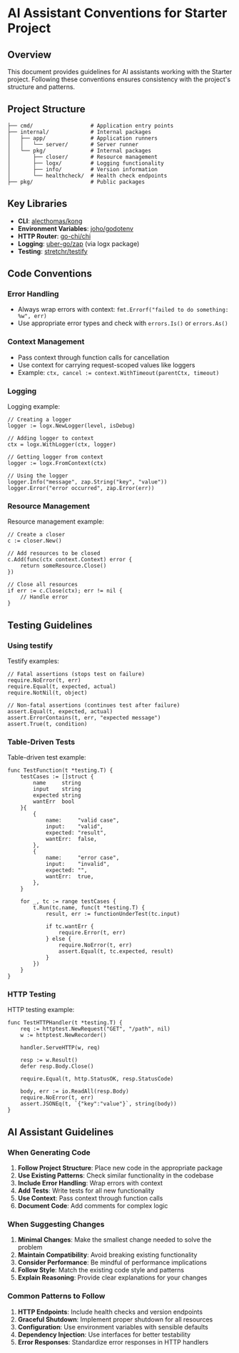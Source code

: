# AI Assistant Conventions for Starter Project

## Overview
This document provides guidelines for AI assistants working with the Starter project. Following these conventions ensures consistency with the project's structure and patterns.

## Project Structure
```
├── cmd/                  # Application entry points
├── internal/             # Internal packages
│   ├── app/              # Application runners
│   │   └── server/       # Server runner
│   └── pkg/              # Internal packages
│       ├── closer/       # Resource management
│       ├── logx/         # Logging functionality
│       ├── info/         # Version information
│       └── healthcheck/  # Health check endpoints
├── pkg/                  # Public packages
```

## Key Libraries
- **CLI**: [alecthomas/kong](https://github.com/alecthomas/kong)
- **Environment Variables**: [joho/godotenv](https://github.com/joho/godotenv)
- **HTTP Router**: [go-chi/chi](https://github.com/go-chi/chi/v5)
- **Logging**: [uber-go/zap](https://go.uber.org/zap) (via logx package)
- **Testing**: [stretchr/testify](https://github.com/stretchr/testify)

## Code Conventions

### Error Handling
- Always wrap errors with context: `fmt.Errorf("failed to do something: %w", err)`
- Use appropriate error types and check with `errors.Is()` or `errors.As()`

### Context Management
- Pass context through function calls for cancellation
- Use context for carrying request-scoped values like loggers
- Example: `ctx, cancel := context.WithTimeout(parentCtx, timeout)`

### Logging
Logging example:
```
// Creating a logger
logger := logx.NewLogger(level, isDebug)

// Adding logger to context
ctx = logx.WithLogger(ctx, logger)

// Getting logger from context
logger := logx.FromContext(ctx)

// Using the logger
logger.Info("message", zap.String("key", "value"))
logger.Error("error occurred", zap.Error(err))
```

### Resource Management
Resource management example:
```
// Create a closer
c := closer.New()

// Add resources to be closed
c.Add(func(ctx context.Context) error {
    return someResource.Close()
})

// Close all resources
if err := c.Close(ctx); err != nil {
    // Handle error
}
```

## Testing Guidelines

### Using testify
Testify examples:
```
// Fatal assertions (stops test on failure)
require.NoError(t, err)
require.Equal(t, expected, actual)
require.NotNil(t, object)

// Non-fatal assertions (continues test after failure)
assert.Equal(t, expected, actual)
assert.ErrorContains(t, err, "expected message")
assert.True(t, condition)
```

### Table-Driven Tests
Table-driven test example:
```
func TestFunction(t *testing.T) {
    testCases := []struct {
        name     string
        input    string
        expected string
        wantErr  bool
    }{
        {
            name:     "valid case",
            input:    "valid",
            expected: "result",
            wantErr:  false,
        },
        {
            name:     "error case",
            input:    "invalid",
            expected: "",
            wantErr:  true,
        },
    }

    for _, tc := range testCases {
        t.Run(tc.name, func(t *testing.T) {
            result, err := functionUnderTest(tc.input)
            
            if tc.wantErr {
                require.Error(t, err)
            } else {
                require.NoError(t, err)
                assert.Equal(t, tc.expected, result)
            }
        })
    }
}
```

### HTTP Testing
HTTP testing example:
```
func TestHTTPHandler(t *testing.T) {
    req := httptest.NewRequest("GET", "/path", nil)
    w := httptest.NewRecorder()
    
    handler.ServeHTTP(w, req)
    
    resp := w.Result()
    defer resp.Body.Close()
    
    require.Equal(t, http.StatusOK, resp.StatusCode)
    
    body, err := io.ReadAll(resp.Body)
    require.NoError(t, err)
    assert.JSONEq(t, `{"key":"value"}`, string(body))
}
```

## AI Assistant Guidelines

### When Generating Code
1. **Follow Project Structure**: Place new code in the appropriate package
2. **Use Existing Patterns**: Check similar functionality in the codebase
3. **Include Error Handling**: Wrap errors with context
4. **Add Tests**: Write tests for all new functionality
5. **Use Context**: Pass context through function calls
6. **Document Code**: Add comments for complex logic

### When Suggesting Changes
1. **Minimal Changes**: Make the smallest change needed to solve the problem
2. **Maintain Compatibility**: Avoid breaking existing functionality
3. **Consider Performance**: Be mindful of performance implications
4. **Follow Style**: Match the existing code style and patterns
5. **Explain Reasoning**: Provide clear explanations for your changes

### Common Patterns to Follow
1. **HTTP Endpoints**: Include health checks and version endpoints
2. **Graceful Shutdown**: Implement proper shutdown for all resources
3. **Configuration**: Use environment variables with sensible defaults
4. **Dependency Injection**: Use interfaces for better testability
5. **Error Responses**: Standardize error responses in HTTP handlers
